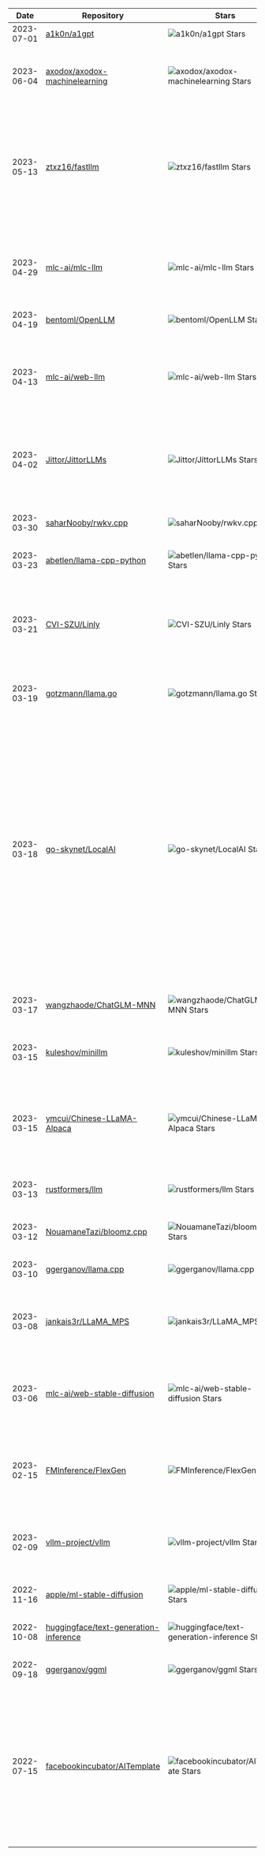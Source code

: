 | Date | Repository | Stars | tags |  Description  |
|------------|---------|-------|-------------|-------------|
| 2023-07-01 | [a1k0n/a1gpt](https://github.com/a1k0n/a1gpt) | ![a1k0n/a1gpt Stars](https://img.shields.io/github/stars/a1k0n/a1gpt.svg?label=&style=flat-square) | 🔠💡 | throwaway GPT inference |
| 2023-06-04 | [axodox/axodox-machinelearning](https://github.com/axodox/axodox-machinelearning) | ![axodox/axodox-machinelearning Stars](https://img.shields.io/github/stars/axodox/axodox-machinelearning.svg?label=&style=flat-square) | 🖼️💡 | This repository contains a C++ ONNX implementation of StableDiffusion. |
| 2023-05-13 | [ztxz16/fastllm](https://github.com/ztxz16/fastllm) | ![ztxz16/fastllm Stars](https://img.shields.io/github/stars/ztxz16/fastllm.svg?label=&style=flat-square) | 🔠💡 | 纯c++的全平台llm加速库，支持python调用，chatglm-6B级模型单卡可达10000+token / s，支持glm, llmam, moss基座，手机端流畅运行 |
| 2023-04-29 | [mlc-ai/mlc-llm](https://github.com/mlc-ai/mlc-llm) | ![mlc-ai/mlc-llm Stars](https://img.shields.io/github/stars/mlc-ai/mlc-llm.svg?label=&style=flat-square) | 🔠💡 | Enable everyone to develop, optimize and deploy AI models natively on everyone's devices. |
| 2023-04-19 | [bentoml/OpenLLM](https://github.com/bentoml/OpenLLM) | ![bentoml/OpenLLM Stars](https://img.shields.io/github/stars/bentoml/OpenLLM.svg?label=&style=flat-square) | 🔠💡 | Operating LLMs in production |
| 2023-04-13 | [mlc-ai/web-llm](https://github.com/mlc-ai/web-llm) | ![mlc-ai/web-llm Stars](https://img.shields.io/github/stars/mlc-ai/web-llm.svg?label=&style=flat-square) | 🔠💡 | Bringing large-language models and chat to web browsers. Everything runs inside the browser with no server support. |
| 2023-04-02 | [Jittor/JittorLLMs](https://github.com/Jittor/JittorLLMs) | ![Jittor/JittorLLMs Stars](https://img.shields.io/github/stars/Jittor/JittorLLMs.svg?label=&style=flat-square) | 🔠💡 | 计图大模型推理库，具有高性能、配置要求低、中文支持好、可移植等特点 |
| 2023-03-30 | [saharNooby/rwkv.cpp](https://github.com/saharNooby/rwkv.cpp) | ![saharNooby/rwkv.cpp Stars](https://img.shields.io/github/stars/saharNooby/rwkv.cpp.svg?label=&style=flat-square) | 🔠💡 | INT4/INT5/INT8 and FP16 inference on CPU for RWKV language model |
| 2023-03-23 | [abetlen/llama-cpp-python](https://github.com/abetlen/llama-cpp-python) | ![abetlen/llama-cpp-python Stars](https://img.shields.io/github/stars/abetlen/llama-cpp-python.svg?label=&style=flat-square) | 🔠💡 | Python bindings for llama.cpp |
| 2023-03-21 | [CVI-SZU/Linly](https://github.com/CVI-SZU/Linly) | ![CVI-SZU/Linly Stars](https://img.shields.io/github/stars/CVI-SZU/Linly.svg?label=&style=flat-square) | 🔠⛽🚌1️⃣2️⃣3️⃣✂️💡✅🀄 | Chinese-LLaMA 、Chinese-Falcon 基础模型；ChatFlow中文对话模型；中文OpenLLaMA模型；NLP预训练/指令微调数据集 |
| 2023-03-19 | [gotzmann/llama.go](https://github.com/gotzmann/llama.go) | ![gotzmann/llama.go Stars](https://img.shields.io/github/stars/gotzmann/llama.go.svg?label=&style=flat-square) | 🔠💡 | llama.go is like llama.cpp in pure Golang! |
| 2023-03-18 | [go-skynet/LocalAI](https://github.com/go-skynet/LocalAI) | ![go-skynet/LocalAI Stars](https://img.shields.io/github/stars/go-skynet/LocalAI.svg?label=&style=flat-square) | 🔠🖼️💡 | :robot: Self-hosted, community-driven, local OpenAI-compatible API. Drop-in replacement for OpenAI running LLMs on consumer-grade hardware. Free Open Source OpenAI alternative. No GPU required. LocalAI is an API to run ggml compatible models: llama, gpt4all, rwkv, whisper, vicuna, koala, gpt4all-j, cerebras, falcon, dolly, starcoder, and many other |
| 2023-03-17 | [wangzhaode/ChatGLM-MNN](https://github.com/wangzhaode/ChatGLM-MNN) | ![wangzhaode/ChatGLM-MNN Stars](https://img.shields.io/github/stars/wangzhaode/ChatGLM-MNN.svg?label=&style=flat-square) | 🔠💡 | Pure C++, Easy Deploy ChatGLM-6B. |
| 2023-03-15 | [kuleshov/minillm](https://github.com/kuleshov/minillm) | ![kuleshov/minillm Stars](https://img.shields.io/github/stars/kuleshov/minillm.svg?label=&style=flat-square) | 🔠💡 | MiniLLM is a minimal system for running modern LLMs on consumer-grade GPUs |
| 2023-03-15 | [ymcui/Chinese-LLaMA-Alpaca](https://github.com/ymcui/Chinese-LLaMA-Alpaca) | ![ymcui/Chinese-LLaMA-Alpaca Stars](https://img.shields.io/github/stars/ymcui/Chinese-LLaMA-Alpaca.svg?label=&style=flat-square) | 🔠1️⃣2️⃣✂️💡🀄 | 中文LLaMA&Alpaca大语言模型+本地CPU/GPU训练部署 (Chinese LLaMA & Alpaca LLMs) |
| 2023-03-13 | [rustformers/llm](https://github.com/rustformers/llm) | ![rustformers/llm Stars](https://img.shields.io/github/stars/rustformers/llm.svg?label=&style=flat-square) | 🔠💡 | An ecosystem of Rust libraries for working with large language models |
| 2023-03-12 | [NouamaneTazi/bloomz.cpp](https://github.com/NouamaneTazi/bloomz.cpp) | ![NouamaneTazi/bloomz.cpp Stars](https://img.shields.io/github/stars/NouamaneTazi/bloomz.cpp.svg?label=&style=flat-square) | 🔠✂️💡 | C++ implementation for BLOOM |
| 2023-03-10 | [ggerganov/llama.cpp](https://github.com/ggerganov/llama.cpp) | ![ggerganov/llama.cpp Stars](https://img.shields.io/github/stars/ggerganov/llama.cpp.svg?label=&style=flat-square) | 🔠✂️💡 | Port of Facebook's LLaMA model in C/C++ |
| 2023-03-08 | [jankais3r/LLaMA_MPS](https://github.com/jankais3r/LLaMA_MPS) | ![jankais3r/LLaMA_MPS Stars](https://img.shields.io/github/stars/jankais3r/LLaMA_MPS.svg?label=&style=flat-square) | 🔠💡 | Run LLaMA (and Stanford-Alpaca) inference on Apple Silicon GPUs. |
| 2023-03-06 | [mlc-ai/web-stable-diffusion](https://github.com/mlc-ai/web-stable-diffusion) | ![mlc-ai/web-stable-diffusion Stars](https://img.shields.io/github/stars/mlc-ai/web-stable-diffusion.svg?label=&style=flat-square) | 🖼️💡 | Bringing stable diffusion models to web browsers. Everything runs inside the browser with no server support.  |
| 2023-02-15 | [FMInference/FlexGen](https://github.com/FMInference/FlexGen) | ![FMInference/FlexGen Stars](https://img.shields.io/github/stars/FMInference/FlexGen.svg?label=&style=flat-square) | 🔠💡 | Running large language models on a single GPU for throughput-oriented scenarios. |
| 2023-02-09 | [vllm-project/vllm](https://github.com/vllm-project/vllm) | ![vllm-project/vllm Stars](https://img.shields.io/github/stars/vllm-project/vllm.svg?label=&style=flat-square) | 🔠💡 | A high-throughput and memory-efficient inference and serving engine for LLMs |
| 2022-11-16 | [apple/ml-stable-diffusion](https://github.com/apple/ml-stable-diffusion) | ![apple/ml-stable-diffusion Stars](https://img.shields.io/github/stars/apple/ml-stable-diffusion.svg?label=&style=flat-square) | 🖼️💡 | Stable Diffusion with Core ML on Apple Silicon |
| 2022-10-08 | [huggingface/text-generation-inference](https://github.com/huggingface/text-generation-inference) | ![huggingface/text-generation-inference Stars](https://img.shields.io/github/stars/huggingface/text-generation-inference.svg?label=&style=flat-square) | 🔠✂️💡 | Large Language Model Text Generation Inference |
| 2022-09-18 | [ggerganov/ggml](https://github.com/ggerganov/ggml) | ![ggerganov/ggml Stars](https://img.shields.io/github/stars/ggerganov/ggml.svg?label=&style=flat-square) | 🔠💡 | Tensor library for machine learning |
| 2022-07-15 | [facebookincubator/AITemplate](https://github.com/facebookincubator/AITemplate) | ![facebookincubator/AITemplate Stars](https://img.shields.io/github/stars/facebookincubator/AITemplate.svg?label=&style=flat-square) | 🖼️💡 | AITemplate is a Python framework which renders neural network into high performance CUDA/HIP C++ code. Specialized for FP16 TensorCore (NVIDIA GPU) and MatrixCore (AMD GPU) inference. |
